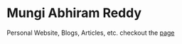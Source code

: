 # Mungi Abhiram Reddy

Personal Website, Blogs, Articles, etc.
checkout the [page](https://abhirammngi.github.io/)

